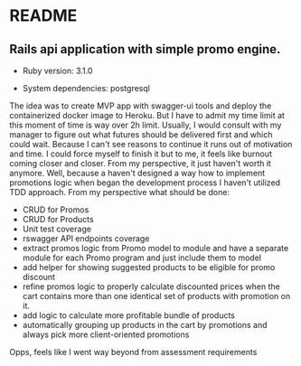 # README

## Rails api application with simple promo engine. 


* Ruby version: 3.1.0

* System dependencies: postgresql 

The idea was to create MVP app with swagger-ui tools and deploy the containerized docker image to Heroku. But I have to admit my time limit at this moment of time is way over 2h limit. Usually, I would consult with my manager to figure out what futures should be delivered first and which could wait. Because I can't see reasons to continue it runs out of motivation and time. I could force myself to finish it but to me, it feels like burnout coming closer and closer. From my perspective, it just haven't worth it anymore.
Well, because a haven't designed a way how to implement promotions logic when began the development process I haven't utilized TDD approach.
From my perspective what should be done:
- CRUD for Promos
- CRUD for Products
- Unit test coverage
- rswagger API endpoints coverage
- extract promos logic from Promo model to module and have a separate module for each Promo program and just include them to model
- add helper for showing suggested products to be eligible for promo discount
- refine promos logic to properly calculate discounted prices when the cart contains more than one identical set of products with promotion on it.
- add logic to calculate more profitable bundle of products
- automatically grouping up products in the cart by promotions and always pick more client-oriented promotions

Opps, feels like I went way beyond from assessment requirements 
 
